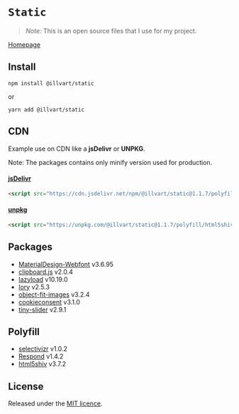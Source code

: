 # `Static`

> *Note:* This is an open source files that I use for my project.

[Homepage](https://github.com/illvart/static)

## Install

```
npm install @illvart/static
```
or
```
yarn add @illvart/static
```

## CDN
Example use on CDN like a **jsDelivr** or **UNPKG**.

Note: The packages contains only minify version used for production.

#### [jsDelivr](https://www.jsdelivr.com/package/npm/@illvart/static)

```html
<script src="https://cdn.jsdelivr.net/npm/@illvart/static@1.1.7/polyfill/html5shiv.min.js"></script>
```

#### [unpkg](https://unpkg.com/@illvart/static/)

```html
<script src="https://unpkg.com/@illvart/static@1.1.7/polyfill/html5shiv.min.js"></script>
```

## Packages

- [MaterialDesign-Webfont](https://github.com/Templarian/MaterialDesign-Webfont) v3.6.95
- [clipboard.js](https://github.com/zenorocha/clipboard.js) v2.0.4
- [lazyload](https://github.com/verlok/lazyload) v10.19.0
- [lory](https://github.com/meandmax/lory) v2.5.3
- [object-fit-images](https://github.com/bfred-it/object-fit-images) v3.2.4
- [cookieconsent](https://github.com/insites/cookieconsent) v3.1.0
- [tiny-slider](https://github.com/ganlanyuan/tiny-slider) v2.9.1

## Polyfill

- [selectivizr](https://github.com/keithclark/selectivizr) v1.0.2
- [Respond](https://github.com/scottjehl/Respond) v1.4.2
- [html5shiv](https://github.com/aFarkas/html5shiv) v3.7.2

## License

Released under the [MIT licence](https://github.com/illvart/static/blob/master/LICENSE).
